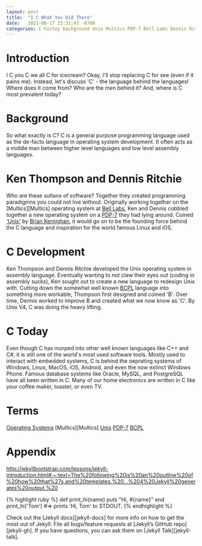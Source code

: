 ```yaml
---
layout: post
title:  "I C What You Did There"
date:   2021-08-17 22:32:43 -0700
categories: C histoy background Unix Multics PDP-7 Bell Labs Dennis Ritchie Ken Thompson Brian Kernighan
---
```


# Introduction
I C you C we all C for icecream? Okay, I'll stop replacing C for see (even if it pains me). Instead, let's discuss 'C' - the language behind the languages! Where does it come from? Who are the men behind it? And, where is C most prevalent today?

# Background
So what exactly is C? C is a general purpose programming language used as the de-facto language in operating system development. It often acts as a middle man between higher level languages and low level assembly languages.

# Ken Thompson and Dennis Ritchie
Who are these sultans of software? Together they created programming paradigmns you could not live without. Originally working together on the [Multics][Multics] operating system at [Bell Labs][Bell Labs], Ken and Dennis cobbled together a new operating system on a [PDP-7][PDP-7] they had lying around. Coined ['Unix'][Unix] by [Brian Kernighan][Brian Kernighan], it would go on to be the founding force behind the C language and inspiration for the world famous Linux and iOS.

# C Development
Ken Thompson and Dennis Ritchie developed the Unix operating system in assembly language. Eventually wanting to not claw their eyes out (coding in assembly sucks), Ken sought out to create a new language to redesign Unix with. Cutting down the somewhat well known [BCPL][BCPL] language into something more workable, Thompson first designed and coined 'B'. Over time, Dennis worked to improve B and created what we now know as 'C'. By Unix V4, C was doing the heavy lifting.

# C Today
Even though C has morped into other well known languages like C++ and C#, it is still one of the world's most used software tools. Mostly used to interact with embedded systems, C is behind the oeprating systems of Windows, Linux, MacOS, iOS, Android, and even the now extinct Windows Phone. Famous database systems like Oracle, MySQL, and PostgreSQL have all been written in C. Many of our home electronics are written in C like your coffee maker, toaster, or even TV.

# Terms
[Operating Systems][Operating Systems]
[Multics][Multics]
[Unix][Unix]
[PDP-7][PDP-7]
[BCPL][BCPL]

# Appendix
http://jekyllbootstrap.com/lessons/jekyll-introduction.html#:~:text=The%20following%20is%20an%20outline%20of%20how%20that%27s,and%20templates.%20...%204%20Jekyll%20generates%20output.%20

{% highlight ruby %}
def print_hi(name)
  puts "Hi, #{name}"
end
print_hi('Tom')
#=> prints 'Hi, Tom' to STDOUT.
{% endhighlight %}

Check out the [Jekyll docs][jekyll-docs] for more info on how to get the most out of Jekyll. File all bugs/feature requests at [Jekyll’s GitHub repo][jekyll-gh]. If you have questions, you can ask them on [Jekyll Talk][jekyll-talk].

[BCPL]: https://www.bell-labs.com/usr/dmr/www/bcpl.html
[Bell Labs]: https://en.wikipedia.org/wiki/Bell_Labs
[Brian Kernighan]: https://www.cs.princeton.edu/~bwk/ 
[Mutlics]: https://en.wikipedia.org/wiki/Multics
[Operating Systems]: http://cs241.cs.illinois.edu/coursebook/index.html
[PDP-7]: https://gunkies.org/wiki/PDP-7
[Unix]: https://www.howtogeek.com/182649/htg-explains-what-is-unix/
